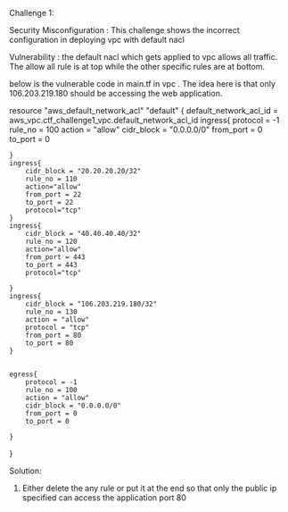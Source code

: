 
Challenge 1:

Security Misconfiguration : This challenge shows the incorrect configuration in deploying vpc with default nacl

Vulnerability : the default nacl which gets applied to vpc allows all traffic. The allow all rule is at top while the other specific rules are at bottom.

below is the vulnerable code in main.tf in vpc . The idea here is that only 106.203.219.180 should be accessing the web application. 


resource "aws_default_network_acl" "default" {
    default_network_acl_id = aws_vpc.ctf_challenge1_vpc.default_network_acl_id
    ingress{
        protocol = -1
        rule_no = 100
        action = "allow"
        cidr_block = "0.0.0.0/0"
        from_port = 0
        to_port = 0

    }
    ingress{
        cidr_block = "20.20.20.20/32"
        rule_no = 110
        action="allow"
        from_port = 22
        to_port = 22
        protocol="tcp"
    }
    ingress{
        cidr_block = "40.40.40.40/32"
        rule_no = 120
        action="allow"
        from_port = 443
        to_port = 443
        protocol="tcp"
            
    }
    ingress{
        cidr_block = "106.203.219.180/32"
        rule_no = 130
        action = "allow"
        protocol = "tcp"
        from_port = 80
        to_port = 80
    }
    

    egress{
        protocol = -1
        rule_no = 100
        action = "allow"
        cidr_block = "0.0.0.0/0"
        from_port = 0
        to_port = 0
        
    }
    
      
}

Solution: 

1) Either delete the any rule or put it at the end so that only the public ip specified can access the application port 80 
